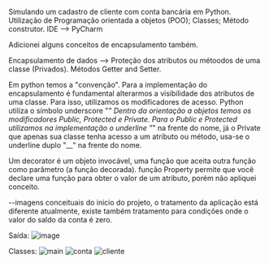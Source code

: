 Simulando um cadastro de cliente com conta bancária em Python.
Utilização de Programação orientada a objetos (POO);
Classes;
Método construtor.
IDE --> PyCharm

Adicionei alguns conceitos de encapsulamento também.

Encapsulamento de dados --> Proteção dos atributos ou métoodos de uma classe (Privados).
Métodos Getter and Setter.

Em python temos a "convenção".
Para a implementação do encapsulamento é fundamental alterarmos a visibilidade dos atributos de uma classe. Para isso, utilizamos os modificadores de acesso.
Python utiliza o símbolo underscore ”_”
Dentro da orientação a objetos temos os modificadores Public, Protected e Private.
Para o Public e Protected utilizamos na implementação o underline "_" na frente do nome, já o Private que apenas sua classe tenha acesso a um atributo ou método, usa-se o underline duplo "__" na frente do nome.

Um decorator é um objeto invocável, uma função que aceita outra função como parâmetro (a função decorada).
função Property permite que você declare uma função para obter o valor de um atributo, porém não apliquei conceito.


--imagens conceituais do inicio do projeto, o tratamento da aplicação está diferente atualmente, existe também tratamento para condições onde o valor do saldo da conta é zero.

Saída:
![image](https://github.com/user-attachments/assets/ba7fe86a-6451-49eb-ab66-24348a7df091)

Classes:
![main](https://github.com/user-attachments/assets/0fa44d66-c40a-42f5-ba9e-8f4a22800459)
![conta](https://github.com/user-attachments/assets/b6746399-682e-4732-9d3b-40a76f39eab7)
![cliente](https://github.com/user-attachments/assets/77cbf03c-b596-44ce-bab8-05ed27be8983)


